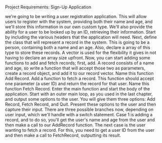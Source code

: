 Project Requirements: Sign-Up Application

we're going to be writing a user registration application. 
This will allow users to register with the system, providing both their name and age,
and we'll store this information in our own custom type. We'll also provide the ability for a user to be looked up by an ID, 
retrieving their information.
Start by including the various headers that the application will need.
Next, define the class that will represent a record in the system. 
This is going to be a person, containing both a name and an age. 
Also, declare a array of this type to store these records. 
A vector is used for the flexibility it gives in not having to declare an array size upfront.
Now, you can start adding some functions to add and fetch records;
first, add. A record consists of a name and age, so write a function that will accept those two as parameters, create a record object, and add it to our record vector. 
Name this function Add Record.
Add a function to fetch a record. 
This function should accept one parameter (a user ID) and return the record for that user. Name this function Fetch Record.
Enter the main function and start the body of the application. 
Start with an outer main loop, as you used in the last chapter, and output some options to the user. 
You will give them three options: Add Record, Fetch Record, and Quit.
Present these options to the user and then capture their input.
There are three possible branches now, depending on user input, which we'll handle with a switch statement. 
Case 1 is adding a record, and to do so, you'll get the user's name and age from the user and then make a call to our AddRecord function.
The next case is the user wanting to fetch a record. For this, you need to get a user ID from the user and then make a call to FetchRecord, outputting its result.
